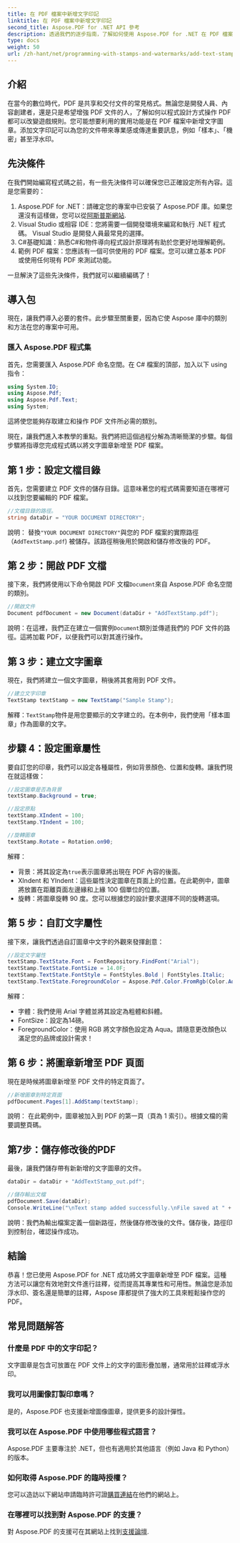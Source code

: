 ```yaml
---
title: 在 PDF 檔案中新增文字印記
linktitle: 在 PDF 檔案中新增文字印記
second_title: Aspose.PDF for .NET API 參考
description: 透過我們的逐步指南，了解如何使用 Aspose.PDF for .NET 在 PDF 檔案中新增文字圖章，並提升您的文件簡報效果。
type: docs
weight: 50
url: /zh-hant/net/programming-with-stamps-and-watermarks/add-text-stamp/
---
```

## 介紹

在當今的數位時代，PDF 是共享和交付文件的常見格式。無論您是開發人員、內容創建者，還是只是希望增強 PDF 文件的人，了解如何以程式設計方式操作 PDF 都可以改變遊戲規則。您可能想要利用的實用功能是在 PDF 檔案中新增文字圖章。添加文字印記可以為您的文件帶來專業感或傳達重要訊息，例如「樣本」、「機密」甚至浮水印。

## 先決條件

在我們開始編寫程式碼之前，有一些先決條件可以確保您已正確設定所有內容。這是您需要的：

1.  Aspose.PDF for .NET：請確定您的專案中已安裝了 Aspose.PDF 庫。如果您還沒有這樣做，您可以從[阿斯普斯網站](https://releases.aspose.com/pdf/net/).
2. Visual Studio 或相容 IDE：您將需要一個開發環境來編寫和執行 .NET 程式碼。 Visual Studio 是開發人員最常見的選擇。
3. C#基礎知識：熟悉C#和物件導向程式設計原理將有助於您更好地理解範例。
4. 範例 PDF 檔案：您應該有一個可供使用的 PDF 檔案。您可以建立基本 PDF 或使用任何現有 PDF 來測試功能。

一旦解決了這些先決條件，我們就可以繼續編碼了！

## 導入包

現在，讓我們導入必要的套件。此步驟至關重要，因為它使 Aspose 庫中的類別和方法在您的專案中可用。

### 匯入 Aspose.PDF 程式集

首先，您需要匯入 Aspose.PDF 命名空間。在 C# 檔案的頂部，加入以下 using 指令：

```csharp
using System.IO;
using Aspose.Pdf;
using Aspose.Pdf.Text;
using System;
```

這將使您能夠存取建立和操作 PDF 文件所必需的類別。

現在，讓我們進入本教學的重點。我們將把這個過程分解為清晰簡潔的步驟。每個步驟將指導您完成程式碼以將文字圖章新增至 PDF 檔案。

## 第 1 步：設定文檔目錄

首先，您需要建立 PDF 文件的儲存目錄。這意味著您的程式碼需要知道在哪裡可以找到您要編輯的 PDF 檔案。

```csharp
//文檔目錄的路徑。
string dataDir = "YOUR DOCUMENT DIRECTORY";
```

說明： 替換`"YOUR DOCUMENT DIRECTORY"`與您的 PDF 檔案的實際路徑（`AddTextStamp.pdf`) 被儲存。該路徑稍後用於開啟和儲存修改後的 PDF。

## 第 2 步：開啟 PDF 文檔

接下來，我們將使用以下命令開啟 PDF 文檔`Document`來自 Aspose.PDF 命名空間的類別。

```csharp
//開啟文件
Document pdfDocument = new Document(dataDir + "AddTextStamp.pdf");
```

說明：在這裡，我們正在建立一個實例`Document`類別並傳遞我們的 PDF 文件的路徑。這將加載 PDF，以便我們可以對其進行操作。

## 第 3 步：建立文字圖章

現在，我們將建立一個文字圖章，稍後將其套用到 PDF 文件。

```csharp
//建立文字印章
TextStamp textStamp = new TextStamp("Sample Stamp");
```

解釋：`TextStamp`物件是用您要顯示的文字建立的。在本例中，我們使用「樣本圖章」作為圖章的文字。

## 步驟 4：設定圖章屬性

要自訂您的印章，我們可以設定各種屬性，例如背景顏色、位置和旋轉。讓我們現在就這樣做：

```csharp
//設定圖章是否為背景
textStamp.Background = true;

//設定原點
textStamp.XIndent = 100;
textStamp.YIndent = 100;

//旋轉圖章
textStamp.Rotate = Rotation.on90;
```

解釋：
- 背景：將其設定為`true`表示圖章將出現在 PDF 內容的後面。
- XIndent 和 YIndent：這些屬性決定圖章在頁面上的位置。在此範例中，圖章將放置在距離頁面左邊緣和上緣 100 個單位的位置。
- 旋轉：將圖章旋轉 90 度。您可以根據您的設計要求選擇不同的旋轉選項。

## 第 5 步：自訂文字屬性

接下來，讓我們透過自訂圖章中文字的外觀來發揮創意：

```csharp
//設定文字屬性
textStamp.TextState.Font = FontRepository.FindFont("Arial");
textStamp.TextState.FontSize = 14.0F;
textStamp.TextState.FontStyle = FontStyles.Bold | FontStyles.Italic;
textStamp.TextState.ForegroundColor = Aspose.Pdf.Color.FromRgb(Color.Aqua);
```

解釋：
- 字體：我們使用 Arial 字體並將其設定為粗體和斜體。
- FontSize：設定為14磅。
- ForegroundColor：使用 RGB 將文字顏色設定為 Aqua。請隨意更改顏色以滿足您的品牌或設計需求！

## 第 6 步：將圖章新增至 PDF 頁面

現在是時候將圖章新增至 PDF 文件的特定頁面了。

```csharp
//新增圖章到特定頁面
pdfDocument.Pages[1].AddStamp(textStamp);
```

說明： 在此範例中，圖章被加入到 PDF 的第一頁（頁為 1 索引）。根據文檔的需要調整頁碼。

## 第7步：儲存修改後的PDF

最後，讓我們儲存帶有新新增的文字圖章的文件。

```csharp
dataDir = dataDir + "AddTextStamp_out.pdf";

//儲存輸出文檔
pdfDocument.Save(dataDir);
Console.WriteLine("\nText stamp added successfully.\nFile saved at " + dataDir);
```

說明：我們為輸出檔案定義一個新路徑，然後儲存修改後的文件。儲存後，路徑印到控制台，確認操作成功。

## 結論

恭喜！您已使用 Aspose.PDF for .NET 成功將文字圖章新增至 PDF 檔案。這種方法可以讓您有效地對文件進行註釋，從而提高其專業性和可用性。無論您是添加浮水印、簽名還是簡單的註釋，Aspose 庫都提供了強大的工具來輕鬆操作您的 PDF。

## 常見問題解答

### 什麼是 PDF 中的文字印記？
文字圖章是包含可放置在 PDF 文件上的文字的圖形疊加層，通常用於註釋或浮水印。

### 我可以用圖像訂製印章嗎？
是的，Aspose.PDF 也支援新增圖像圖章，提供更多的設計彈性。

### 我可以在 Aspose.PDF 中使用哪些程式語言？
Aspose.PDF 主要專注於 .NET，但也有適用於其他語言（例如 Java 和 Python）的版本。

### 如何取得 Aspose.PDF 的臨時授權？
您可以造訪以下網站申請臨時許可證[購買連結](https://purchase.aspose.com/temporary-license/)在他們的網站上。

### 在哪裡可以找到對 Aspose.PDF 的支援？
對 Aspose.PDF 的支援可在其網站上找到[支援論壇](https://forum.aspose.com/c/pdf/10).